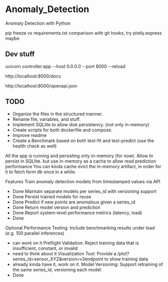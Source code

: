 # Anomaly_Detection
Anomaly Detection with Python

pip freeze vs requirements.txt comparison with git hooks,
try plotly.express maybe


## Dev stuff
uvicorn controller:app --host 0.0.0.0 --port 8000 --reload

http://localhost:8000/docs

http://localhost:8000/openapi.json

## TODO
- Organize the files in the structured manner.
- Rename file, variables, and stuff.
- Implement SQLlite to allow disk persistency. (not only in-memory)
- Create scripts for both dockerfile and compose.
- Improve readme
- Create a Benchmark based on both test-fit and test-predict (use the health check as well)

All the app is running and persisting only in-memory (for now).
Allow to persist in SQLlite. but use in-memory as a cache to allow read prediction performance
You can kinda cache evict the in-memory artifact, in order for it to fetch form db once in a while.

Features
Train anomaly detection models from timestamped values via API
- Done
Maintain separate models per series_id with versioning support
- Done 
Persist trained models for reuse
- Done
Predict if new points are anomalous given a series_id
- Done
Return model version and prediction
- Done
Report system-level performance metrics (latency, load)
- Done

Optional
Performance Testing: Include benchmarking results under load (e.g. 100 parallel inferences)
- can work on it
Preflight Validation: Reject training data that is insufficient, constant, or invalid
- need to think about it
Visualization Tool: Provide a /plot?series_id=sensor_XYZ&version=v3endpoint to show training data
- already kinda have it, work on it.
Model Versioning: Support retraining of the same series_id, versioning each model
- Done